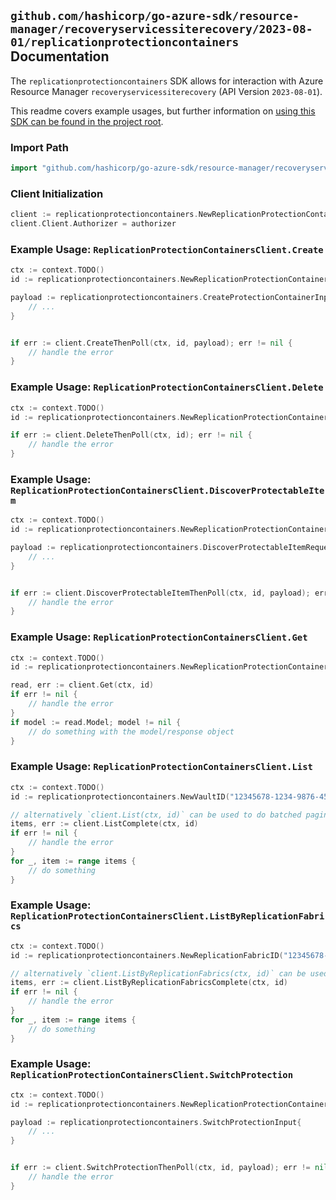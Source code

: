 
## `github.com/hashicorp/go-azure-sdk/resource-manager/recoveryservicessiterecovery/2023-08-01/replicationprotectioncontainers` Documentation

The `replicationprotectioncontainers` SDK allows for interaction with Azure Resource Manager `recoveryservicessiterecovery` (API Version `2023-08-01`).

This readme covers example usages, but further information on [using this SDK can be found in the project root](https://github.com/hashicorp/go-azure-sdk/tree/main/docs).

### Import Path

```go
import "github.com/hashicorp/go-azure-sdk/resource-manager/recoveryservicessiterecovery/2023-08-01/replicationprotectioncontainers"
```


### Client Initialization

```go
client := replicationprotectioncontainers.NewReplicationProtectionContainersClientWithBaseURI("https://management.azure.com")
client.Client.Authorizer = authorizer
```


### Example Usage: `ReplicationProtectionContainersClient.Create`

```go
ctx := context.TODO()
id := replicationprotectioncontainers.NewReplicationProtectionContainerID("12345678-1234-9876-4563-123456789012", "example-resource-group", "vaultValue", "replicationFabricValue", "replicationProtectionContainerValue")

payload := replicationprotectioncontainers.CreateProtectionContainerInput{
	// ...
}


if err := client.CreateThenPoll(ctx, id, payload); err != nil {
	// handle the error
}
```


### Example Usage: `ReplicationProtectionContainersClient.Delete`

```go
ctx := context.TODO()
id := replicationprotectioncontainers.NewReplicationProtectionContainerID("12345678-1234-9876-4563-123456789012", "example-resource-group", "vaultValue", "replicationFabricValue", "replicationProtectionContainerValue")

if err := client.DeleteThenPoll(ctx, id); err != nil {
	// handle the error
}
```


### Example Usage: `ReplicationProtectionContainersClient.DiscoverProtectableItem`

```go
ctx := context.TODO()
id := replicationprotectioncontainers.NewReplicationProtectionContainerID("12345678-1234-9876-4563-123456789012", "example-resource-group", "vaultValue", "replicationFabricValue", "replicationProtectionContainerValue")

payload := replicationprotectioncontainers.DiscoverProtectableItemRequest{
	// ...
}


if err := client.DiscoverProtectableItemThenPoll(ctx, id, payload); err != nil {
	// handle the error
}
```


### Example Usage: `ReplicationProtectionContainersClient.Get`

```go
ctx := context.TODO()
id := replicationprotectioncontainers.NewReplicationProtectionContainerID("12345678-1234-9876-4563-123456789012", "example-resource-group", "vaultValue", "replicationFabricValue", "replicationProtectionContainerValue")

read, err := client.Get(ctx, id)
if err != nil {
	// handle the error
}
if model := read.Model; model != nil {
	// do something with the model/response object
}
```


### Example Usage: `ReplicationProtectionContainersClient.List`

```go
ctx := context.TODO()
id := replicationprotectioncontainers.NewVaultID("12345678-1234-9876-4563-123456789012", "example-resource-group", "vaultValue")

// alternatively `client.List(ctx, id)` can be used to do batched pagination
items, err := client.ListComplete(ctx, id)
if err != nil {
	// handle the error
}
for _, item := range items {
	// do something
}
```


### Example Usage: `ReplicationProtectionContainersClient.ListByReplicationFabrics`

```go
ctx := context.TODO()
id := replicationprotectioncontainers.NewReplicationFabricID("12345678-1234-9876-4563-123456789012", "example-resource-group", "vaultValue", "replicationFabricValue")

// alternatively `client.ListByReplicationFabrics(ctx, id)` can be used to do batched pagination
items, err := client.ListByReplicationFabricsComplete(ctx, id)
if err != nil {
	// handle the error
}
for _, item := range items {
	// do something
}
```


### Example Usage: `ReplicationProtectionContainersClient.SwitchProtection`

```go
ctx := context.TODO()
id := replicationprotectioncontainers.NewReplicationProtectionContainerID("12345678-1234-9876-4563-123456789012", "example-resource-group", "vaultValue", "replicationFabricValue", "replicationProtectionContainerValue")

payload := replicationprotectioncontainers.SwitchProtectionInput{
	// ...
}


if err := client.SwitchProtectionThenPoll(ctx, id, payload); err != nil {
	// handle the error
}
```
